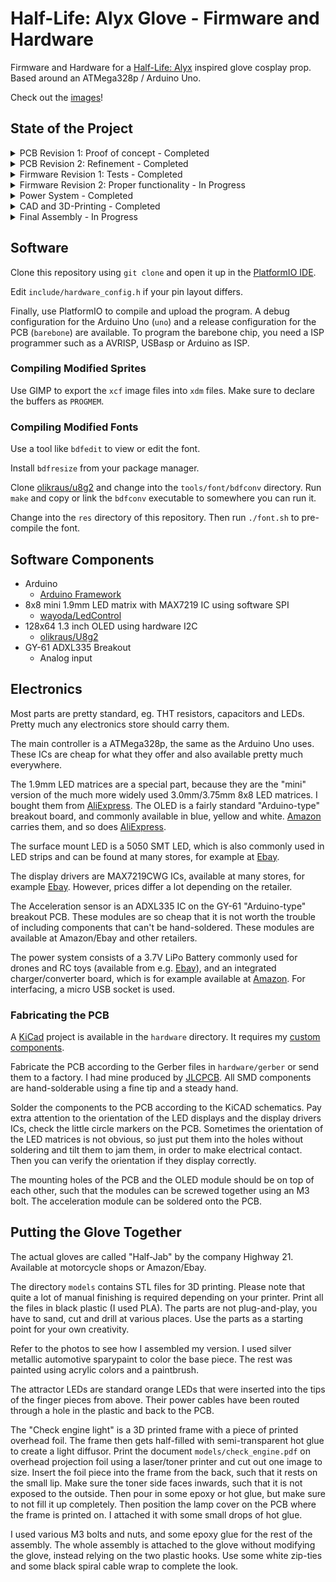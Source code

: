 # Half-Life: Alyx Glove - Firmware and Hardware
Firmware and Hardware for a [Half-Life: Alyx](https://store.steampowered.com/app/546560/HalfLife_Alyx/) inspired glove cosplay prop. Based around an ATMega328p / Arduino Uno.

Check out the [images](https://github.com/StarGate01/hl-alyx-glove/tree/master/images)!

## State of the Project

<details>
  <summary>PCB Revision 1: Proof of concept - Completed</summary>

  - [x] OLED rendering of resin count and sprite
  - [x] Display animations on 3 LED matrices
  - [x] Drive 2 green status LEDs
  - [x] Drive check engine LED
  - [x] Evaluate barebone IC
  - [x] Evaluate display drivers
  - [x] Manufacture board
  - [x] Validate board

</details>
 
<details>
  <summary>PCB Revision 2: Refinement - Completed</summary>

  - [x] Add buttons
  - [x] Add 0.1uF caps to driver ICs
  - [x] Larger power traces
  - [x] Re-think trace width in general
  - [x] Properly lay out mounting holes
  - [x] Optimize VCC trace
  - [x] Move OLED connector
  - [x] Optimize board size
  - [x] Think about inertial measurement unit
  - [x] Drive decorative yellow LEDs
  - [x] Improve ground plane stitching
  - [x] Add source info to silkscreen
  - [x] Add component orientation to  silkscreen
  - [x] Evaluate acceleration sensor
  - [x] Manufacture board
  - [x] Validate board

</details>

<details>
  <summary>Firmware Revision 1: Tests - Completed</summary>

  - [x] Test sensor
  - [x] Display resin count
  - [x] Display blinking hearts
  - [x] Flash LEDs
  - [x] Read buttons

</details>

<details>
  <summary>Firmware Revision 2: Proper functionality - In Progress</summary>

  - [ ] Wrist flick detection
  - [ ] State management w/ buttons
  - [x] Aux LED control
  - [ ] Adjustable amount of hearts

</details>

<details>
  <summary>Power System - Completed</summary>

  - [x] Battery selection
  - [x] Charging management
  - [x] Verify power system

</details>

<details>
  <summary>CAD and 3D-Printing - Completed</summary>

  - [x] Acquire gloves
  - [x] Export models from game
  - [x] Design decorative parts
  - [x] Adapt decorative parts to 3D-Printing
  - [x] Think about paint and mounting
  - [x] Design battery holder
  - [x] Design PCB mount
  - [x] Mount to glove

</details>

<details>
  <summary>Final Assembly - In Progress</summary>

  - [ ] Proper paintjob
  - [ ] Kitbash copper elements and wires
  - [x] LED mounting

</details>

## Software

Clone this repository using `git clone` and open it up in the [PlatformIO IDE](https://platformio.org/).

Edit `include/hardware_config.h` if your pin layout differs.

Finally, use PlatformIO to compile and upload the program. A debug configuration for the Arduino Uno (`uno`) and a release configuration for the PCB (`barebone`) are available. To program the barebone chip, you need a ISP programmer such as a AVRISP, USBasp or Arduino as ISP.

### Compiling Modified Sprites

Use GIMP to export the `xcf` image files into `xdm` files. Make sure to declare the buffers as `PROGMEM`.

### Compiling Modified Fonts

Use a tool like `bdfedit` to view or edit the font.

Install `bdfresize` from your package manager.

Clone [olikraus/u8g2](https://github.com/olikraus/u8g2) and change into the `tools/font/bdfconv` directory. Run `make` and copy or link the `bdfconv` executable to somewhere you can run it.

Change into the `res` directory of this repository. Then run `./font.sh` to pre-compile the font.

## Software Components

 - Arduino
   - [Arduino Framework](https://www.arduino.cc/)
 - 8x8 mini 1.9mm LED matrix with MAX7219 IC using software SPI
   - [wayoda/LedControl](https://platformio.org/lib/show/914/LedControl)
 - 128x64 1.3 inch OLED using hardware I2C
   - [olikraus/U8g2](https://platformio.org/lib/show/942/U8g2)
 - GY-61 ADXL335 Breakout
   - Analog input

## Electronics

Most parts are pretty standard, eg. THT resistors, capacitors and LEDs. Pretty much any electronics store should carry them.

The main controller is a ATMega328p, the same as the Arduino Uno uses. These ICs are cheap for what they offer and also available pretty much everywhere.

The 1.9mm LED matrices are a special part, because they are the "mini" version of the much more widely used 3.0mm/3.75mm 8x8 LED matrices. I bought them from [AliExpress](https://de.aliexpress.com/item/4000931195417.html). The OLED is a fairly standard "Arduino-type" breakout board, and commonly available in blue, yellow and white. [Amazon](https://www.amazon.com/gp/product/B07D9G11DZ) carries them, and so does [AliExpress](https://de.aliexpress.com/item/1005001355009919.html). 

The surface mount LED is a 5050 SMT LED, which is also commonly used in LED strips and can be found at many stores, for example at [Ebay](https://www.ebay.com/itm/LED-Light-SMD-SMT-0603-0805-1206-7030-3020-5730-5050-3528-335-Super-bright/302940504403).

The display drivers are MAX7219CWG ICs, available at many stores, for example [Ebay](https://www.ebay.com/itm/10-St%C3%BCcke-Maxim-MAX7219CWG-SOP-24-Led-Display-Driver-New-Ic-ln/332191432560). However, prices differ a lot depending on the retailer.

The Acceleration sensor is an ADXL335 IC on the GY-61 "Arduino-type" breakout PCB. These modules are so cheap that it is not worth the trouble of including components that can't be hand-soldered. These modules are available at Amazon/Ebay and other retailers.

The power system consists of a 3.7V LiPo Battery commonly used for drones and RC toys (available from e.g. [Ebay](https://www.ebay.com/itm/151372678869)), and an integrated charger/converter board, which is for example available at [Amazon](https://www.amazon.de/gp/product/B07QHTK791). For interfacing, a micro USB socket is used.

### Fabricating the PCB

A [KiCad](https://kicad.org/) project is available in the `hardware` directory. It requires my [custom components](https://github.com/StarGate01/KiCadLibs).

Fabricate the PCB according to the Gerber files in `hardware/gerber` or send them to a factory. I had mine produced by [JLCPCB](https://jlcpcb.com/). All SMD components are hand-solderable using a fine tip and a steady hand.

Solder the components to the PCB according to the KiCAD schematics. Pay extra attention to the orientation of the LED displays and the display drivers ICs, check the little circle markers on the PCB. Sometimes the orientation of the LED matrices is not obvious, so just put them into the holes without soldering and tilt them to jam them, in order to make electrical contact. Then you can verify the orientation if they display correctly.

The mounting holes of the PCB and the OLED module should be on top of each other, such that the modules can be screwed together using an M3 bolt. The acceleration module can be soldered onto the PCB.

## Putting the Glove Together

The actual gloves are called "Half-Jab" by the company Highway 21. Available at motorcycle shops or Amazon/Ebay.

The directory `models` contains STL files for 3D printing. Please note that quite a lot of manual finishing is required depending on your printer. Print all the files in black plastic (I used PLA). The parts are not plug-and-play, you have to sand, cut and drill at various places. Use the parts as a starting point for your own creativity.

Refer to the photos to see how I assembled my version. I used silver metallic automotive sparypaint to color the base piece. The rest was painted using acrylic colors and a paintbrush.

The attractor LEDs are standard orange LEDs that were inserted into the tips of the finger pieces from above. Their power cables have been routed through a hole in the plastic and back to the PCB.

The "Check engine light" is a 3D printed frame with a piece of printed overhead foil. The frame then gets half-filled with semi-transparent hot glue to create a light diffusor. Print the document `models/check_engine.pdf` on overhead projection foil using a laser/toner printer and cut out one image to size. Insert the foil piece into the frame from the back, such that it rests on the small lip. Make sure the toner side faces inwards, such that it is not exposed to the outside. Then pour in some epoxy or hot glue, but make sure to not fill it up completely. Then position the lamp cover on the PCB where the frame is printed on. I attached it with some small drops of hot glue.

I used various M3 bolts and nuts, and some epoxy glue for the rest of the assembly. The whole assembly is attached to the glove without modifying the glove, instead relying on the two plastic hooks. Use some white zip-ties and some black spiral cable wrap to complete the look.
